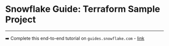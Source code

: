 # Snowflake Guide: Terraform Sample Project
---
➡️ Complete this end-to-end tutorial on `guides.snowflake.com` - [link](https://guides.snowflake.com/guide/terraforming_snowflake/)